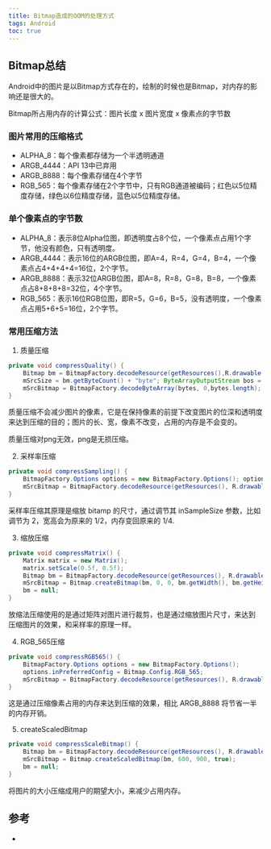 ```yaml
---
title: Bitmap造成的OOM的处理方式
tags: Android
toc: true
---
```



## Bitmap总结

Android中的图片是以Bitmap方式存在的，绘制的时候也是Bitmap，对内存的影响还是很大的。

Bitmap所占用内存的计算公式：图片长度 x 图片宽度 x 像素点的字节数

### 图片常用的压缩格式

- ALPHA_8：每个像素都存储为一个半透明通道
- ARGB_4444：API 13中已弃用
- ARGB_8888：每个像素存储在4个字节
- RGB_565：每个像素存储在2个字节中，只有RGB通道被编码；红色以5位精度存储，绿色以6位精度存储，蓝色以5位精度存储。

### 单个像素点的字节数

- ALPHA_8：表示8位Alpha位图，即透明度占8个位，一个像素点占用1个字节，他没有颜色，只有透明度。
- ARGB_4444：表示16位的ARGB位图，即A=4，R=4，G=4，B=4，一个像素点占4+4+4+4=16位，2个字节。
- ARGB_8888：表示32位ARGB位图，即A=8，R=8，G=8，B=8，一个像素点占8+8+8+8=32位，4个字节。
- RGB_565：表示16位RGB位图，即R=5，G=6，B=5，没有透明度，一个像素点占用5+6+5=16位，2个字节。

### 常用压缩方法

1. 质量压缩

```java
private void compressQuality() {
    Bitmap bm = BitmapFactory.decodeResource(getResources(),R.drawable.test);
    mSrcSize = bm.getByteCount() + "byte"; ByteArrayOutputStream bos = new ByteArrayOutputStream(); bm.compress(Bitmap.CompressFormat.JPEG, 100, bos); byte[] bytes = bos.toByteArray();
    mSrcBitmap = BitmapFactory.decodeByteArray(bytes, 0,bytes.length);
}
```

质量压缩不会减少图片的像素，它是在保持像素的前提下改变图片的位深和透明度来达到压缩的目的；图片的长、宽，像素不改变，占用的内存是不会变的。

质量压缩对png无效，png是无损压缩。


2. 采样率压缩

```java
private void compressSampling() {
    BitmapFactory.Options options = new BitmapFactory.Options(); options.inSampleSize = 2;
    mSrcBitmap = BitmapFactory.decodeResource(getResources(), R.drawable.test, options);
}
```

采样率压缩其原理是缩放 bitamp 的尺寸，通过调节其 inSampleSize 参数，比如调节为 2，宽高会为原来的 1/2，内存变回原来的 1/4.

3. 缩放压缩

```java
private void compressMatrix() {
    Matrix matrix = new Matrix();
    matrix.setScale(0.5f, 0.5f);
    Bitmap bm = BitmapFactory.decodeResource(getResources(), R.drawable.test);
    mSrcBitmap = Bitmap.createBitmap(bm, 0, 0, bm.getWidth(), bm.getHeight(), matrix, true);
    bm = null; 
}
```

放缩法压缩使用的是通过矩阵对图片进行裁剪，也是通过缩放图片尺寸，来达到 压缩图片的效果，和采样率的原理一样。

4. RGB_565压缩

```java
private void compressRGB565() {
    BitmapFactory.Options options = new BitmapFactory.Options(); 
    options.inPreferredConfig = Bitmap.Config.RGB_565; 
    mSrcBitmap = BitmapFactory.decodeResource(getResources(), R.drawable.test, options);
}
```

这是通过压缩像素占用的内存来达到压缩的效果，相比 ARGB_8888 将节省一半的内存开销。


5. createScaledBitmap

```java
private void compressScaleBitmap() {
    Bitmap bm = BitmapFactory.decodeResource(getResources(), R.drawable.test);
    mSrcBitmap = Bitmap.createScaledBitmap(bm, 600, 900, true);
    bm = null; 
}
```

将图片的大小压缩成用户的期望大小，来减少占用内存。

## 参考

- []()
